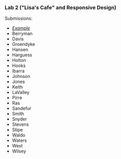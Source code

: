 ### Lab 2 ("Lisa's Cafe" and Responsive Design)

Submissions:

- _[Example](https://media-ed-online.github.io/prince-int-media-resources/lab-02/example/)_
- Berryman
- Davis
- Groendyke
- Hansen
- Harguess
- Holton
- Hooks
- Ibarra
- Johnson
- Jones
- Keith
- LaValley
- Pirre
- Ras
- Sandefur
- Smith
- Snyder
- Stevens
- Stipe
- Waldo
- Waters
- West
- Wilsey
